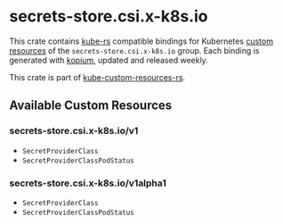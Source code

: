 <!--
SPDX-FileCopyrightText: The kube-custom-resources-rs Authors
SPDX-License-Identifier: 0BSD
 -->

# secrets-store.csi.x-k8s.io

This crate contains [kube-rs](https://kube.rs/) compatible bindings for Kubernetes [custom resources](https://kubernetes.io/docs/tasks/extend-kubernetes/custom-resources/custom-resource-definitions/) of the `secrets-store.csi.x-k8s.io` group. Each binding is generated with [kopium](https://github.com/kube-rs/kopium), updated and released weekly.

This crate is part of [kube-custom-resources-rs](https://github.com/metio/kube-custom-resources-rs).

## Available Custom Resources

### secrets-store.csi.x-k8s.io/v1
- `SecretProviderClass`
- `SecretProviderClassPodStatus`
### secrets-store.csi.x-k8s.io/v1alpha1
- `SecretProviderClass`
- `SecretProviderClassPodStatus`
